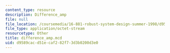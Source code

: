 ```yaml
---
content_type: resource
description: Difference_amp
file: null
file_location: /coursemedia/16-881-robust-system-design-summer-1998/d9589cacd51ecaf282f73d3b0200d3e0_difference_amp.mcd
file_type: application/octet-stream
resourcetype: Other
title: difference_amp.mcd
uid: d9589cac-d51e-caf2-82f7-3d3b0200d3e0
---
```

